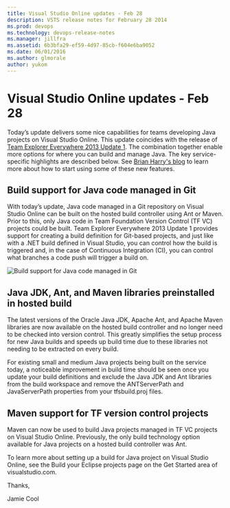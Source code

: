 ```yaml
---
title: Visual Studio Online updates - Feb 28
description: VSTS release notes for February 28 2014
ms.prod: devops
ms.technology: devops-release-notes
ms.manager: jillfra
ms.assetid: 6b3bfa29-ef59-4d97-85cb-f604e6ba9052
ms.date: 06/01/2016
ms.author: glmorale
author: yukom
---
```


# Visual Studio Online updates - Feb 28

Today’s update delivers some nice capabilities for teams developing Java projects on Visual Studio Online. This update coincides with the release of [Team Explorer Everywhere 2013 Update 1](https://www.microsoft.com/download/details.aspx?id=40785). The combination together enable more options for where you can build and manage Java. The key service-specific highlights are described below. See [Brian Harry's blog](http://blogs.msdn.com/b/bharry/) to learn more about how to start using some of these new features.

## Build support for Java code managed in Git

With today’s update, Java code managed in a Git repository on Visual Studio Online can be built on the hosted build controller using Ant or Maven. Prior to this, only Java code in Team Foundation Version Control (TF VC) projects could be built. Team Explorer Everywhere 2013 Update 1 provides support for creating a build definition for Git-based projects, and just like with a .NET build defined in Visual Studio, you can control how the build is triggered and, in the case of Continuous Integration (CI), you can control what branches a code push will trigger a build on.

![Build support for Java code managed in Git](_img/2_28_01.png)

## Java JDK, Ant, and Maven libraries preinstalled in hosted build

The latest versions of the Oracle Java JDK, Apache Ant, and Apache Maven libraries are now available on the hosted build controller and no longer need to be checked into version control. This greatly simplifies the setup process for new Java builds and speeds up build time due to these libraries not needing to be extracted on every build.

For existing small and medium Java projects being built on the service today, a noticeable improvement in build time should be seen once you update your build definitions and exclude the Java JDK and Ant libraries from the build workspace and remove the ANTServerPath and JavaServerPath properties from your tfsbuild.proj files.

## Maven support for TF version control projects

Maven can now be used to build Java projects managed in TF VC projects on Visual Studio Online. Previously, the only build technology option available for Java projects on a hosted build controller was Ant.

To learn more about setting up a build for Java project on Visual Studio Online, see the Build your Eclipse projects page on the Get Started area of visualstudio.com.

Thanks,

Jamie Cool
